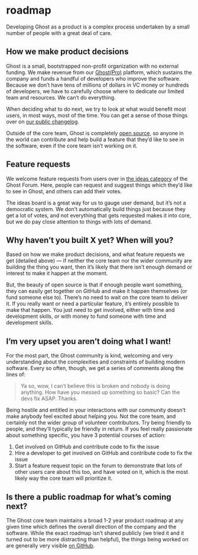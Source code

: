 # roadmap

Developing Ghost as a product is a complex process undertaken by a small number of people with a great deal of care.

## How we make product decisions

Ghost is a small, bootstrapped non-profit organization with no external funding. We make revenue from our [Ghost(Pro)](https://ghost.org/pricing/) platform, which sustains the company and funds a handful of developers who improve the software. Because we don’t have tens of millions of dollars in VC money or hundreds of developers, we have to carefully choose where to dedicate our limited team and resources. We can’t do everything.

When deciding what to do next, we try to look at what would benefit most users, in most ways, most of the time. You can get a sense of those things over on [our public changelog](https://ghost.org/changelog/).

Outside of the core team, Ghost is completely [open source](https://github.com/tryghost/ghost/), so anyone in the world can contribute and help build a feature that they’d like to see in the software, even if the core team isn’t working on it.

## Feature requests

We welcome feature requests from users over in [the ideas category](https://forum.ghost.org/c/Ideas) of the Ghost Forum. Here, people can request and suggest things which they’d like to see in Ghost, and others can add their votes.

The ideas board is a great way for us to gauge user demand, but it’s not a democratic system. We don’t automatically build things just because they get a lot of votes, and not everything that gets requested makes it into core, but we do pay close attention to things with lots of demand.

## Why haven’t you built X yet? When will you?

Based on how we make product decisions, and what feature requests we get (detailed above) — if neither the core team nor the wider community are building the thing you want, then it’s likely that there isn’t enough demand or interest to make it happen at the moment.

But, the beauty of open source is that if enough people want something, they can easily get together on GitHub and make it happen themselves (or fund someone else to). There’s no need to wait on the core team to deliver it. If you really want or need a particular feature, it’s entirely possible to make that happen. You just need to get involved, either with time and development skills, or with money to fund someone with time and development skills.

## I’m very upset you aren’t doing what I want!

For the most part, the Ghost community is kind, welcoming and very understanding about the complexities and constraints of building modern software. Every so often, though, we get a series of comments along the lines of:

> Ya so, wow, I can’t believe this is broken and nobody is doing anything. How have you messed up something so basic? Can the devs fix ASAP. Thanks.

Being hostile and entitled in your interactions with our community doesn’t make anybody feel excited about helping you. Not the core team, and certainly not the wider group of volunteer contributors. Try being friendly to people, and they’ll typically be friendly in return. If you feel really passionate about something specific, you have 3 potential courses of action:

1. Get involved on GitHub and contribute code to fix the issue
2. Hire a developer to get involved on GitHub and contribute code to fix the issue
3. Start a feature request topic on the forum to demonstrate that lots of other users care about this too, and have voted on it, which is the most likely way the core team will prioritize it.

## Is there a public roadmap for what’s coming next?

The Ghost core team maintains a broad 1-2 year product roadmap at any given time which defines the overall direction of the company and the software. While the exact roadmap isn’t shared publicly (we tried it and it turned out to be more distracting than helpful), the things being worked on are generally very visible [on GitHub](https://github.com/tryghost/ghost).
